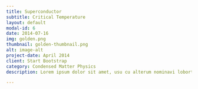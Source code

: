 ```yaml
---
title: Superconductor
subtitle: Critical Temperature
layout: default
modal-id: 6
date: 2014-07-16
img: golden.png
thumbnail: golden-thumbnail.png
alt: image-alt
project-date: April 2014
client: Start Bootstrap
category: Condensed Matter Physics
description: Lorem ipsum dolor sit amet, usu cu alterum nominavi lobortis. At duo novum diceret. Tantas apeirian vix et, usu sanctus postulant inciderint ut, populo diceret necessitatibus in vim. Cu eum dicam feugiat noluisse.

---
```

